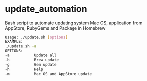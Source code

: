 # update_automation

Bash script to automate updating system Mac OS, application from AppStore, RubyGems and Package in Homebrew

```bash
Usage: ./update.sh [options]
EXAMPLE:
./update.sh -a
OPTIONS:
-a           Update all
-b           Brew update
-g           Gem update
-h           Help
-m           Mac OS and AppStore update
```
